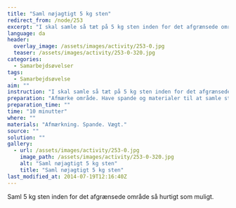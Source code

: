 ```yaml
---
title: "Saml nøjagtigt 5 kg sten"
redirect_from: /node/253
excerpt: "I skal samle så tæt på 5 kg sten inden for det afgrænsede område så hurtigt som muligt. For hver 100 gram I rammer ved siden af, skal alle på holdet løse den vedlagte opgave en gang."
language: da
header:
  overlay_image: /assets/images/activity/253-0.jpg
  teaser: /assets/images/activity/253-0-320.jpg
categories:
  - Samarbejdsøvelser
tags:
  - Samarbejdsøvelse
aim: ""
instruction: "I skal samle så tæt på 5 kg sten inden for det afgrænsede område så hurtigt som muligt. For hver 100 gram I rammer ved siden af, skal alle på holdet løse den vedlagte opgave en gang."
preparation: "Afmærke område. Have spande og materialer til at samle stenene i. Medbring en vægt."
preparation_time: ""
time: "10 minutter"
where: ""
materials: "Afmærkning. Spande. Vægt."
source: ""
solution: ""
gallery:
  - url: /assets/images/activity/253-0.jpg
    image_path: /assets/images/activity/253-0-320.jpg
    alt: "Saml nøjagtigt 5 kg sten"
    title: "Saml nøjagtigt 5 kg sten"
last_modified_at: 2014-07-19T12:16:40Z
---
```

Saml 5 kg sten inden for det afgrænsede område så hurtigt som muligt.
